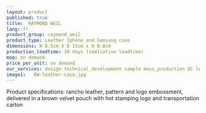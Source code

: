 ```yaml
---
layout: product
published: true
title:  RAYMOND WEIL
lang: fr
product_group: raymond_weil
product_type: Leather Iphone and Samsung case
dimensions: W 8.5cm X D 15cm x H 0.8cm
production_leadtime: 30 days (indicative leadtime)
moq: on demand
price_per_unit: on demand
our_services: design technical_development sample mass_production QC logistic shipping
image1:   RW-leather-case.jpg
---
```

Product specifications:  rancho leather, pattern and logo embossment, delivered in a brown velvet pouch with hot stamping logo and transportation carton						
